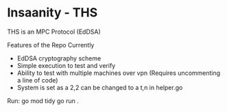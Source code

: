 # Insaanity - THS

THS is an MPC Protocol (EdDSA) 

Features of the Repo Currently
- EdDSA  cryptography scheme
- Simple execution to test and verify
- Ability to test with multiple machines over vpn (Requires uncommenting a line of code)
- System is set as a 2,2 can be changed to a t,n in helper.go

Run:
go mod tidy
go run .

